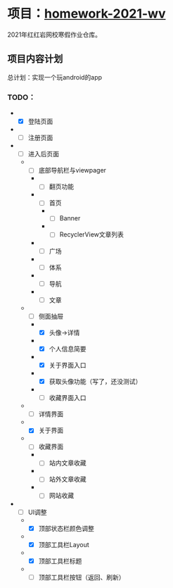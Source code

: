 项目：[homework-2021-wv](https://github.com/shx-2020/homework-2021-wv)
===
2021年红红岩网校寒假作业仓库。

##  项目内容计划
总计划：实现一个玩android的app<br>
### TODO：
* - [x] 登陆页面
* - [ ] 注册页面
* - [ ] 进入后页面
  * - [ ] 底部导航栏与viewpager
    * - [ ] 翻页功能
    * - [ ] 首页
      * - [ ] Banner
      * - [ ] RecyclerView文章列表
    * - [ ] 广场
    * - [ ] 体系
    * - [ ] 导航
    * - [ ] 文章
  * - [ ] 侧面抽屉
    * - [x] 头像->详情
    * - [x] 个人信息简要
    * - [x] 关于界面入口
    * - [x] 获取头像功能（写了，还没测试）
    * - [ ] 收藏界面入口
  * - [ ] 详情界面
  * - [x] 关于界面
  * - [ ] 收藏界面
    * - [ ] 站内文章收藏
    * - [ ] 站外文章收藏
    * - [ ] 网站收藏
* - [ ] UI调整
  * - [x] 顶部状态栏颜色调整
  * - [x] 顶部工具栏Layout
  * - [x] 顶部工具栏标题
  * - [ ] 顶部工具栏按钮（返回、刷新）
